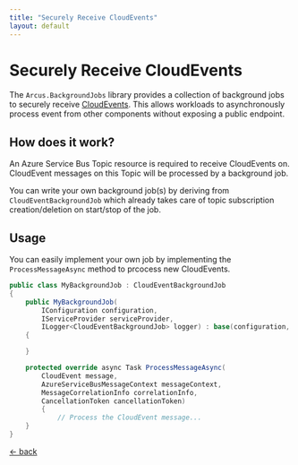 ```yaml
---
title: "Securely Receive CloudEvents"
layout: default
---
```


# Securely Receive CloudEvents

The `Arcus.BackgroundJobs` library provides a collection of background jobs to securely receive [CloudEvents](https://github.com/cloudevents/spec).
This allows workloads to asynchronously process event from other components without exposing a public endpoint.

## How does it work?

An Azure Service Bus Topic resource is required to receive CloudEvents on. CloudEvent messages on this Topic will be processed by a background job.

You can write your own background job(s) by deriving from `CloudEventBackgroundJob` which already takes care of topic subscription creation/deletion on start/stop of the job.

## Usage

You can easily implement your own job by implementing the `ProcessMessageAsync` method to prcocess new CloudEvents.

```csharp
public class MyBackgroundJob : CloudEventBackgroundJob
{
    public MyBackgroundJob(
        IConfiguration configuration,
        IServiceProvider serviceProvider,
        ILogger<CloudEventBackgroundJob> logger) : base(configuration, serviceProvider, logger)
    {

    }

    protected override async Task ProcessMessageAsync(
        CloudEvent message,
        AzureServiceBusMessageContext messageContext,
        MessageCorrelationInfo correlationInfo,
        CancellationToken cancellationToken)
        {
            // Process the CloudEvent message...
    }
}
```

[&larr; back](/)
